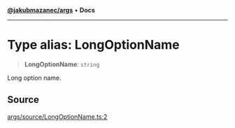 [**@jakubmazanec/args**](../README.md) • **Docs**

---

# Type alias: LongOptionName

> **LongOptionName**: `string`

Long option name.

## Source

[args/source/LongOptionName.ts:2](https://github.com/jakubmazanec/tools/blob/ff982fbbc1a4d22edeaae8b283ad7d8de4b15bd8/packages/args/source/LongOptionName.ts#L2)
